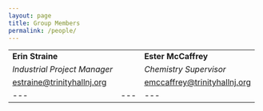 ```yaml
---
layout: page
title: Group Members
permalink: /people/
---
```


|   |   |   |
|---|---|---|
|**Erin Straine**|   |**Ester McCaffrey**|
|*Industrial Project Manager*|   |*Chemistry Supervisor*|
|estraine@trinityhallnj.org|   |emccaffrey@trinityhallnj.org|
|---|---|---|


